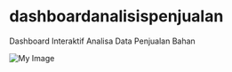 # dashboardanalisispenjualan
Dashboard Interaktif Analisa Data Penjualan Bahan

![My Image](https://drive.google.com/uc?id=1A2B3C4D5E6F7G8H9I0)
